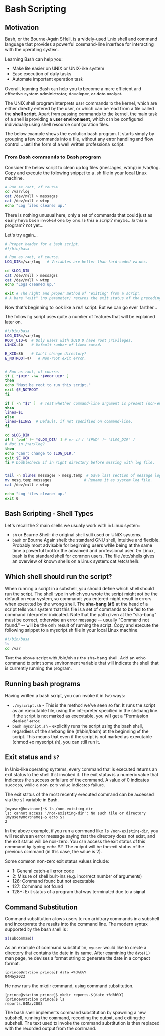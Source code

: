 # Bash Scripting

## Motivation

Bash, or the Bourne-Again SHell, is a widely-used Unix shell and command language that provides a powerful command-line interface for interacting with the operating system.

Learning Bash can help you:
-  Make life easier on UNIX or UNIX-like system
-  Ease execution of daily tasks
-  Automate important operation task

Overall, learning Bash can help you to become a more efficient and effective system administrator, developer, or data analyst.

The UNIX shell program interprets user commands to the kernel, which are either directly entered by the user, or which can be read from a file called the **shell script**.
Apart from passing commands to the kernel, the main task of a shell is providing a **user environment**, which can be configured individually using shell resource configuration files.

The below example shows the evolution bash program. It starts simply by grouping a few commands into a file, without any error handling and flow control... until the form of a well written professional script.

### From Bash commands to Bash program

Consider the below script to clean up log files (messages, wtmp) in /var/log. Copy and execute the following snippet to a .sh file in your local Linux machine.

```bash
# Run as root, of course.
cd /var/log
cat /dev/null > messages
cat /dev/null > wtmp
echo "Log files cleaned up."
```

There is nothing unusual here, only a set of commands that could just as easily have been invoked one by one. Is this a script? maybe...Is this a program? not yet...

Let's try again...

```bash
# Proper header for a Bash script.
#!/bin/bash

# Run as root, of course.
LOG_DIR=/var/log   # Variables are better than hard-coded values.

cd $LOG_DIR
cat /dev/null > messages
cat /dev/null > wtmp
echo "Logs cleaned up."

exit # The right and proper method of "exiting" from a script.
# A bare "exit" (no parameter) returns the exit status of the preceding command.
```

Now that's beginning to look like a real script. But we can go even farther...

The following script uses quite a number of features that will be explained later on.

```bash
#!/bin/bash
LOG_DIR=/var/log
ROOT_UID=0 	# Only users with $UID 0 have root privileges.
LINES=50   	# Default number of lines saved.

E_XCD=86   	# Can't change directory?
E_NOTROOT=87   # Non-root exit error.


# Run as root, of course.
if [ "$UID" -ne "$ROOT_UID" ]
then
echo "Must be root to run this script."
exit $E_NOTROOT
fi

if [ -n "$1" ]  # Test whether command-line argument is present (non-empty).
then
lines=$1
else
lines=$LINES  # Default, if not specified on command-line.
fi

cd $LOG_DIR
if [ `pwd` != "$LOG_DIR" ] # or if [ "$PWD" != "$LOG_DIR" ]
# Not in /var/log?
then
echo "Can't change to $LOG_DIR."
exit $E_XCD
fi # Doublecheck if in right directory before messing with log file.


tail -n $lines messages > mesg.temp  # Save last section of message log file.
mv mesg.temp messages            	# Rename it as system log file.
cat /dev/null > wtmp

echo "Log files cleaned up."
exit 0
```

## Bash Scripting - Shell Types

Let's recall the 2 main shells we usually work with in Linux system:

- `sh` or Bourne Shell: the original shell still used on UNIX systems.
- `bash` or Bourne Again shell: the standard GNU shell, intuitive and flexible. Probably most advisable for beginning users while being at the same time a powerful tool for the advanced and professional user. On Linux, bash is the standard shell for common users.
  The file /etc/shells gives an overview of known shells on a Linux system:
  cat /etc/shells


## Which shell should run the script?

When running a script in a subshell, you should define which shell should run the script. The shell type in which you wrote the script might not be the default on your system, so commands you entered might result in errors when executed by the wrong shell.
The **sha-bang (#!)** at the head of a script tells your system that this file is a set of commands to be fed to the command interpreter indicated.
Note that the path given at the "sha-bang" must be correct, otherwise an error message -- usually "Command not found." -- will be the only result of running the script.
Copy and execute the following snippet to a myscript.sh file in your local Linux machine.

```bash
#!/bin/bash
ls
cd /var
```

Test the above script with /bin/sh as the sha-bang shell. Add an echo command to print some environment variable that will indicate the shell that is currently running the program.

## Running bash programs

Having written a bash script, you can invoke it in two ways:

- `./myscript.sh` - This is the method we’ve seen so far. It runs the script as an executable file, using the interpreter specified in the shebang line. If the script is not marked as executable, you will get a "Permission denied" error.
- `bash myscript.sh` - explicitly runs the script using the bash shell, regardless of the shebang line (#!/bin/bash) at the beginning of the script. This means that even if the script is not marked as executable (chmod +x myscript.sh), you can still run it.

## Exit status and `$?`

In Unix-like operating systems, every command that is executed returns an exit status to the shell that invoked it. The exit status is a numeric value that indicates the success or failure of the command. A value of 0 indicates success, while a non-zero value indicates failure.

The exit status of the most recently executed command can be accessed via the `$?` variable in Bash.

```console
[myuser@hostname]~$ ls /non-existing-dir
ls: cannot access '/non-existing-dir': No such file or directory
[myuser@hostname]~$ echo $?
2
```

In the above example, if you run a command like `ls /non-existing-dir`, you will receive an error message saying that the directory does not exist, and the exit status will be non-zero. You can access the exit status of this command by typing echo $?. The output will be the exit status of the previous command (in this case, the value is 2).

Some common non-zero exit status values include:

- 1: General catch-all error code
- 2: Misuse of shell built-ins (e.g. incorrect number of arguments)
- 126: Command found but not executable
- 127: Command not found
- 128+: Exit status of a program that was terminated due to a signal

## Command Substitution

Command substitution allows users to run arbitrary commands in a subshell and incorporate the results into the command line. The modern syntax supported by the bash shell is :

```bash
$(subcommand)
```

As an example of command substitution, `myuser` would like to create a directory that contains the date in its name. After examining the `date(1)` man page, he devises a format string to generate the date in a compact format.

```console
[prince@station prince]$ date +%d%b%Y
04May2023
```

He now runs the mkdir command, using command substitution.

```console
[prince@station prince]$ mkdir reports.$(date +%d%b%Y)
[prince@station prince]$ ls
reports.04May2003
```

The bash shell implements command substitution by spawning a new subshell, running the command, recording the output, and exiting the subshell. The text used to invoke the command substitution is then replaced with the recorded output from the command.

